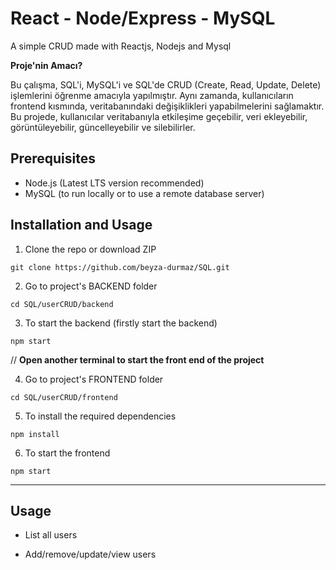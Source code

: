 # React - Node/Express - MySQL
A simple CRUD made with Reactjs, Nodejs and Mysql

**Proje'nin Amacı?** 

Bu çalışma, SQL'i, MySQL'i ve SQL'de CRUD (Create, Read, Update, Delete) işlemlerini öğrenme amacıyla yapılmıştır. 
Aynı zamanda, kullanıcıların frontend kısmında, veritabanındaki değişiklikleri yapabilmelerini sağlamaktır. 
Bu projede, kullanıcılar veritabanıyla etkileşime geçebilir, veri ekleyebilir, görüntüleyebilir, güncelleyebilir ve silebilirler.

## Prerequisites
* Node.js (Latest LTS version recommended)
* MySQL (to run locally or to use a remote database server)

## Installation and Usage

1. Clone the repo or download ZIP
```
git clone https://github.com/beyza-durmaz/SQL.git
```

2. Go to project's BACKEND folder
```
cd SQL/userCRUD/backend
```

3. To start the backend (firstly start the backend)
```
npm start
```

// __Open another terminal to start the front end of the project__

4. Go to project's FRONTEND folder
```
cd SQL/userCRUD/frontend
```

5. To install the required dependencies
```
npm install
```

6. To start the frontend
```
npm start
```

---

## Usage

* List all users

* Add/remove/update/view users

